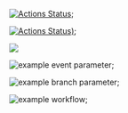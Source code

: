 [![Actions Status](https://github.com/ArturioM/frontend-project-lvl1/workflows/hexlet-check/badge.svg)](https://github.com/ArturioM/frontend-project-lvl1/actions);

[![Actions Status](https://github.com/ArturioM/frontend-project-lvl1/workflows/super-linter/badge.svg?event=pull_request))](https://github.com/ArturioM/frontend-project-lvl1/actions);

<a href="https://codeclimate.com/github/codeclimate/codeclimate/maintainability"><img src="https://api.codeclimate.com/v1/badges/a99a88d28ad37a79dbf6/maintainability" /></a>

![example event parameter](https://github.com/ArturioM/frontend-project-lvl1/workflows/super-linter.yml/badge.svg?event=pull_request);

![example branch parameter](https://github.com/ArturioM/frontend-project-lvl1/workflows/super-linter.yml/badge.svg?branch=feature-1);

![example workflow](https://github.com/ArturioM/frontend-project-lvl1/.github/workflows/super-linter.yml/badge.svg);
